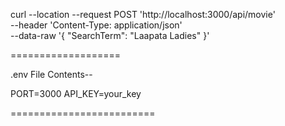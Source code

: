 curl --location --request POST 'http://localhost:3000/api/movie' \
--header 'Content-Type: application/json' \
--data-raw '{
    "SearchTerm": "Laapata Ladies"
}'

===================

.env File Contents--

PORT=3000
API_KEY=your_key

=========================

